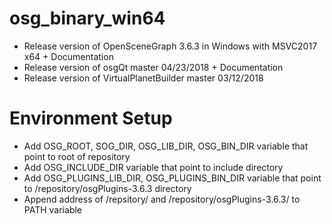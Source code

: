 # osg_binary_win64
- Release version of OpenSceneGraph 3.6.3 in Windows with MSVC2017 x64 + Documentation
- Release version of osgQt master 04/23/2018 + Documentation
- Release version of VirtualPlanetBuilder master 03/12/2018
# Environment Setup
- Add OSG_ROOT, SOG_DIR, OSG_LIB_DIR, OSG_BIN_DIR variable that point to root of repository
- Add OSG_INCLUDE_DIR variable that point to include directory
- Add OSG_PLUGINS_LIB_DIR, OSG_PLUGINS_BIN_DIR variable that point to /repository/osgPlugins-3.6.3 directory
- Append address of /repsitory/ and /repository/osgPlugins-3.6.3/ to PATH variable
